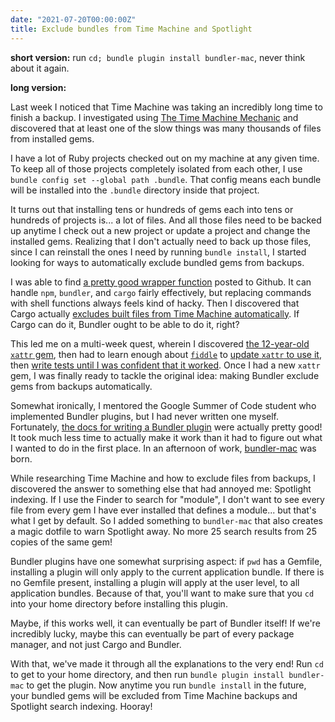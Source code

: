 ```yaml
---
date: "2021-07-20T00:00:00Z"
title: Exclude bundles from Time Machine and Spotlight
---
```


**short version:** run `cd; bundle plugin install bundler-mac`, never think about it again.


**long version:**

Last week I noticed that Time Machine was taking an incredibly long time to finish a backup. I investigated using [The Time Machine Mechanic](https://eclecticlight.co/consolation-t2m2-and-log-utilities/) and discovered that at least one of the slow things was many thousands of files from installed gems.

I have a lot of Ruby projects checked out on my machine at any given time. To keep all of those projects completely isolated from each other, I use `bundle config set --global path .bundle`. That config means each bundle will be installed into the `.bundle` directory inside that project.

It turns out that installing tens or hundreds of gems each into tens or hundreds of projects is... a lot of files. And all those files need to be backed up anytime I check out a new project or update a project and change the installed gems. Realizing that I don't actually need to back up those files, since I can reinstall the ones I need by running `bundle install`, I started looking for ways to automatically exclude bundled gems from backups.

I was able to find [a pretty good wrapper function](https://gist.github.com/peterdemartini/4c918635208943e7a042ff5ffa789fc1) posted to Github. It can handle `npm`, `bundler`, and `cargo` fairly effectively, but replacing commands with shell functions always feels kind of hacky. Then I discovered that Cargo actually [excludes built files from Time Machine automatically](https://github.com/rust-lang/cargo/issues/3884). If Cargo can do it, Bundler ought to be able to do it, right?

This led me on a multi-week quest, wherein I discovered [the 12-year-old `xattr` gem](https://rubygems.org/gems/xattr), then had to learn enough about [`fiddle`](https://github.com/ruby/fiddle) to [update `xattr` to use it](https://github.com/indirect/xattr), then [write tests until I was confident that it worked](https://github.com/indirect/xattr/blob/main/spec/xattr_spec.rb). Once I had a new `xattr` gem, I was finally ready to tackle the original idea: making Bundler exclude gems from backups automatically.

Somewhat ironically, I mentored the Google Summer of Code student who implemented Bundler plugins, but I had never written one myself. Fortunately, [the docs for writing a Bundler plugin](https://bundler.io/guides/bundler_plugins.html) were actually pretty good! It took much less time to actually make it work than it had to figure out what I wanted to do in the first place. In an afternoon of work, [bundler-mac](https://github.com/indirect/bundler-mac) was born.

While researching Time Machine and how to exclude files from backups, I discovered the answer to something else that had annoyed me: Spotlight indexing. If I use the Finder to search for "module", I don't want to see every file from every gem I have ever installed that defines a module... but that's what I get by default. So I added something to `bundler-mac` that also creates a magic dotfile to warn Spotlight away. No more 25 search results from 25 copies of the same gem!

Bundler plugins have one somewhat surprising aspect: if `pwd` has a Gemfile, installing a plugin will only apply to the current application bundle. If there is no Gemfile present, installing a plugin will apply at the user level, to all application bundles. Because of that, you'll want to make sure that you `cd` into your home directory before installing this plugin.

Maybe, if this works well, it can eventually be part of Bundler itself! If we're incredibly lucky, maybe this can eventually be part of every package manager, and not just Cargo and Bundler.

With that, we've made it through all the explanations to the very end! Run `cd` to get to your home directory, and then run `bundle plugin install bundler-mac` to get the plugin. Now anytime you run `bundle install` in the future, your bundled gems will be excluded from Time Machine backups and Spotlight search indexing. Hooray!
